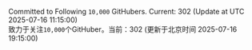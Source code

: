 Committed to Following `10,000` GitHubers. Current: <!-- FOLLOWING_COUNT -->302<!-- FOLLOWING_COUNT --> (Update at UTC <!-- LAST_UPDATED -->2025-07-16 11:15:00<!-- LAST_UPDATED -->)<br>
致力于关注`10,000`个GitHuber。当前：<!-- FOLLOWING_COUNT -->302<!-- FOLLOWING_COUNT --> (更新于北京时间 <!-- LAST_UPDATED_CST -->2025-07-16 19:15:00<!-- LAST_UPDATED_CST -->)
